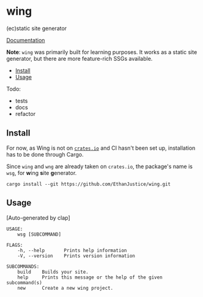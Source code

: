 # wing

(ec)static site generator

[Documentation](./docs/content)

**Note**: `wing` was primarily built for learning purposes. It works as a static site generator, but there are more feature-rich SSGs available.

+ [Install](#install)
+ [Usage](#usage)

Todo:

+ tests
+ docs
+ refactor

## Install

For now, as Wing is not on [`crates.io`](https://crates.io/) and CI hasn't been set up, installation has to be done through Cargo.

Since `wing` and `wng` are already taken on `crates.io`, the package's name is `wsg`, for **w**ing **s**ite **g**enerator.

`cargo install --git https://github.com/EthanJustice/wing.git`

## Usage

[Auto-generated by clap]

```text
USAGE:
    wsg [SUBCOMMAND]

FLAGS:
    -h, --help       Prints help information
    -V, --version    Prints version information

SUBCOMMANDS:
    build    Builds your site.
    help     Prints this message or the help of the given subcommand(s)
    new      Create a new wing project.
```
